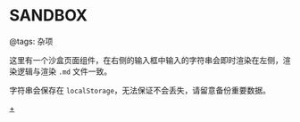 # SANDBOX

@tags: 杂项

这里有一个沙盒页面组件，在右侧的输入框中输入的字符串会即时渲染在左侧，渲染逻辑与渲染 `.md` 文件一致。

字符串会保存在 `localStorage`，无法保证不会丢失，请留意备份重要数据。

[+](/snippets/sandbox.md)
